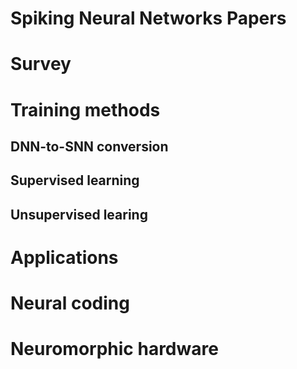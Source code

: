 # Spiking Neural Networks Papers


# Survey


# Training methods
## DNN-to-SNN conversion

## Supervised learning

## Unsupervised learing


# Applications



# Neural coding


# Neuromorphic hardware

